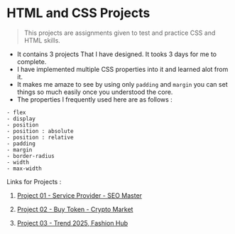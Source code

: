 # HTML and CSS Projects

> This projects are assignments given to test and practice CSS and HTML skills.

* It contains 3 projects That I have designed. 
It tooks 3 days for me to complete. 
* I have implemented multiple CSS properties into it and learned alot from it.
* It makes me amaze to see by using only `padding` and `margin` you can set things so much easily once you understood the core. 
* The properties I frequently used here are as follows :
```
- flex
- display
- position
- position : absolute
- position : relative
- padding
- margin
- border-radius
- width
- max-width
```
Links for Projects :
1. [Project 01 - Service Provider - SEO Master](https://github.com/RautSneha/Full-Stack-JavaScript/tree/main/HTML%20CSS%20Projects/Project%2001)

2. [Project 02 - Buy Token - Crypto Market](https://github.com/RautSneha/Full-Stack-JavaScript/tree/main/HTML%20CSS%20Projects/Project%2002)

3. [Project 03 - Trend 2025, Fashion Hub](https://github.com/RautSneha/Full-Stack-JavaScript/tree/main/HTML%20CSS%20Projects/Project%2003)
